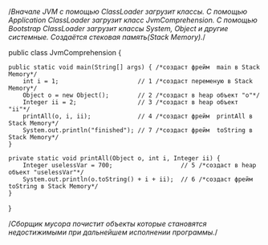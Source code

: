 /*Вначале JVM с помощью ClassLoader загрузит классы. С помощью Application ClassLoader загрузит класс JvmComprehension. 
С помощью Bootstrap ClassLoader загрузит классы System, Object и другие системные. 
Создаётся стековая память(Stack Memory).*/

public class JvmComprehension {

    public static void main(String[] args) { /*создаст фрейм  main в Stack Memory*/
        int i = 1;                      // 1 /*создаст переменую в Stack Memory*/
        Object o = new Object();        // 2 /*создаст в heap объект "o"*/
        Integer ii = 2;                 // 3 /*создаст в heap объект "ii"*/
        printAll(o, i, ii);             // 4 /*создаст фрейм  printAll в Stack Memory*/
        System.out.println("finished"); // 7 /*создаст фрейм  toString в Stack Memory*/
    }

    private static void printAll(Object o, int i, Integer ii) {
        Integer uselessVar = 700;                   // 5 /*создаст в heap объект "uselessVar"*/
        System.out.println(o.toString() + i + ii);  // 6 /*создаст фрейм  toString в Stack Memory*/
    }
}

/*Сборщик мусора почистит объекты которые становятся недостижимыми при дальнейшем исполнении программы.*/